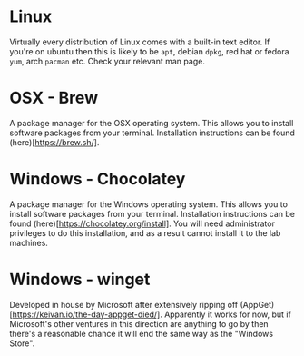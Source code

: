 # Linux

Virtually every distribution of Linux comes with a built-in text editor. If you're on ubuntu then this is likely to be `apt`, debian `dpkg`, red hat or fedora `yum`, arch `pacman` etc. Check your relevant man page.

# OSX - Brew
A package manager for the OSX operating system. This allows you to install software packages from your terminal. 
Installation instructions can be found (here)[https://brew.sh/].


# Windows - Chocolatey
A package manager for the Windows operating system. This allows you to install software packages from your terminal. 
Installation instructions can be found (here)[https://chocolatey.org/install]. You will need administrator privileges to do this installation, and as a result cannot install it to the lab machines.

# Windows - winget
Developed in house by Microsoft after extensively ripping off (AppGet)[https://keivan.io/the-day-appget-died/]. Apparently it works for now, but if Microsoft's other ventures in this direction are anything to go by then there's a reasonable chance it will end the same way as the "Windows Store".
